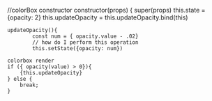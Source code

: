 //colorBox constructor
constructor(props) {
	super(props)
	this.state = {opacity: 2}
	this.updateOpacity = this.updateOpacity.bind(this)

	updateOpacity(){
			const num = { opacity.value - .02}
			// how do I perform this operation
			this.setState({opacity: num})

	colorbox render
	if ({ opacity(value) > 0}){
		{this.updateOpacity}
	} else {
		break;
	}		
